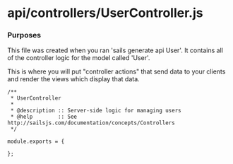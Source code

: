 # api/controllers/UserController.js
### Purposes

This file was created when you ran 'sails generate api User'.  It contains all of the controller logic for the model called 'User'.

This is where you will put "controller actions" that send data to your clients and render the views which display that data.


<docmeta name="displayName" value="UserController.js">

```
/**
 * UserController
 *
 * @description :: Server-side logic for managing users
 * @help        :: See http://sailsjs.com/documentation/concepts/Controllers
 */

module.exports = {

};


```

